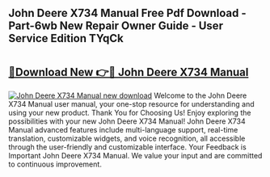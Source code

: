 ## John Deere X734 Manual Free Pdf Download - Part-6wb New Repair Owner Guide - User Service Edition TYqCk

# <h2><a href="http://bc86709.oget.top/?id=John+Deere+X734+Manual">🔗Download New 👉🔴 John Deere X734 Manual</a></h2>

[![John Deere X734 Manual new download](https://i.imgur.com/5g1atiW.png)](http://bc86709.oget.top/?id=John+Deere+X734+Manual)
Welcome to the John Deere X734 Manual user manual, your one-stop resource for understanding and using your new product. Thank You for Choosing Us! Enjoy exploring the possibilities with your new John Deere X734 Manual! John Deere X734 Manual advanced features include multi-language support, real-time translation, customizable widgets, and voice recognition, all accessible through the user-friendly and customizable interface. Your Feedback is Important John Deere X734 Manual. We value your input and are committed to continuous improvement.
